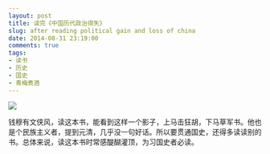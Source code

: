 ```yaml
---
layout: post
title: 读完《中国历代政治得失》
slug: after reading political gain and loss of china
date: 2014-08-31 23:19:00
comments: true
tags:
- 读书
- 历史
- 国史
- 青梅煮酒
---
```


![](http://pic.yupoo.com/leninlee/E1v1Ohh6/medium.jpg)

钱穆有文侠风，读这本书，能看到这样一个影子，上马击狂胡，下马草军书。他也是个民族主义者，提到元清，几乎没一句好话。所以要贯通国史，还得多读读别的书。总体来说，读这本书时常感醍醐灌顶，为习国史者必读。
